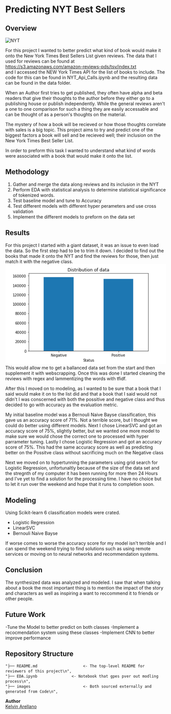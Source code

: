 # Predicting NYT Best Sellers

## Overview
![NYT](https://www.incimages.com/uploaded_files/image/1920x1080/getty_82046046_255436.jpg)


   For this project I wanted to better predict what kind of book would make it onto the 
   New York Times Best Sellers List given reviews.
   The data that I used for reviews can be found at<br>
   https://s3.amazonaws.com/amazon-reviews-pds/tsv/index.txt<br>
   and I accessed the NEW York Times API for the list of books to include. The code for this 
   can be found in NYT_Api_Calls.ipynb and the resulting data can be found in the data folder.

   When an Author first tries to get published, they often have alpha and beta readers that
   give their thoughts to the author before they either go to a publishing house or publish
   independently. While the general reviews aren't a one to one comparison for such a thing 
   they are easily accessable and can be thought of as a person's thoughts on the material.
   
   The mystery of how a book will be recieved or how those thoughts correlate with sales is
   a big topic. This project aims to try and predict one of the biggest factors a book will
   sell and be recieved well; their inclusion on the New York Times Best Seller List. 

   In order to preform this task I wanted to understand what kind of words were associated 
   with a book that would make it onto the list. 


    
## Methodology
1. Gather and merge the data along reviews and its inclusion in the NYT
2. Perform EDA with statistical analysis to determine statistical significance of tokenized words.
4. Test baseline model and tune to Accuracy
5. Test different models with different hyper perameters and use cross validation
6. Implement the different models to preform on the data set

## Results

   For this project I started with a giant dataset, it was an issue to even load the data. So the
   first step had to be to trim it down. I decided to find out the books that made it onto the
   NYT and find the reviews for those, then just match it with the negative class.
   ![distribution](./images/distribution.png)<br>
   This would allow me to get a ballanced data set from the start and then supplement it with
   webscrapping. Once this was done I started cleaning the reviews with regex and lammentizing
   the words with tfidf.<br>
   
   After this I moved on to modeling, as I wanted to be sure that a book that I said would make it
   on to the list did and that a book that I said would not didn't I was conscerned with both the 
   possitive and negative class and thus decided to go with accuracy as the evaluation metric.
   
   My initial baseline model was a  Bernouli Naive Bayse classification, this gave us an
   accuracy score of 71%. Not a terrible score, but I thought we could do better using different
   models. Next I chose LinearSVC and got an accuracy score of 75%, slightly better, but we wanted one
   more model to make sure we would chose the correct one to processed with hyper parrameter tuning.
   Lastly I chose Logistic Regression and got an accuracy score of 75%. This had the same accuracy score 
   as well as predicting better on the Possitve class without sacrificing much on the Negative class
    
   Next we moved on to hypertunning the parameters using grid search for Logistic Regression, unfortunaltly
   because of the size of the data set and the stregnth of my computer it has been running for more then 24 
   Hours and I've yet to find a solution for the processing time. I have no choice but to let it run over the 
   weekend and hope that it runs to completion soon.
   
## Modeling
Using Scikit-learn 6 classification models were crated.
- Logistic Regression 
- LinearSVC
- Bernouli Naive Bayse


If worse comes to worse the accuracy score for my model isn't terrible and I can spend the weekend trying to find 
solutions such as using remote services or moving on to neural networks and recommendation systems.
<br>

## Conclusion
The synthesized data was analyzed and modeled. I saw that when talking about a book the most important thing is to 
mention the impact of the story and characters as well as inspiring a want to reccommend it to friends or other 
people. 


## Future Work
-Tune the Model to better predict on both classes
-Implement a recocmendation system using these classes
-Implement CNN to better improve performance

## Repository Structure

    "├── README.md                    <- The top-level README for reviewers of this project\n",
    "├── EDA.ipynb               <- Notebook that gpes pver out modling process\n",
    "├── images                       <- Both sourced externally and generated from Code\n",       
    
**Author** <br>
[Kelvin Arellano](https://github.com/Kelvin-Arellano)<br>
